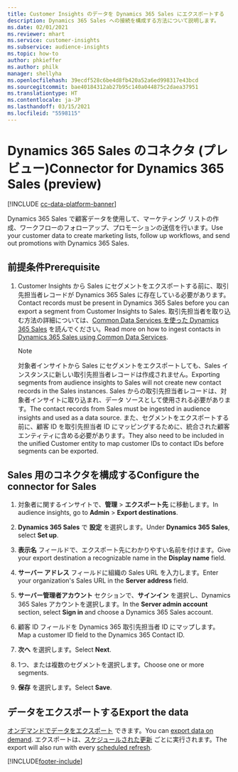 ```yaml
---
title: Customer Insights のデータを Dynamics 365 Sales にエクスポートする
description: Dynamics 365 Sales への接続を構成する方法について説明します。
ms.date: 02/01/2021
ms.reviewer: mhart
ms.service: customer-insights
ms.subservice: audience-insights
ms.topic: how-to
author: phkieffer
ms.author: philk
manager: shellyha
ms.openlocfilehash: 39ecdf528c6be4d8fb420a52a6ed998317e43bcd
ms.sourcegitcommit: bae40184312ab27b95c140a044875c2daea37951
ms.translationtype: HT
ms.contentlocale: ja-JP
ms.lasthandoff: 03/15/2021
ms.locfileid: "5598115"
---
```

# <a name="connector-for-dynamics-365-sales-preview"></a><span data-ttu-id="0b6b7-103">Dynamics 365 Sales のコネクタ (プレビュー)</span><span class="sxs-lookup"><span data-stu-id="0b6b7-103">Connector for Dynamics 365 Sales (preview)</span></span>

[!INCLUDE [cc-data-platform-banner](../includes/cc-data-platform-banner.md)]

<span data-ttu-id="0b6b7-104">Dynamics 365 Sales で顧客データを使用して、マーケティング リストの作成、ワークフローのフォローアップ、プロモーションの送信を行います。</span><span class="sxs-lookup"><span data-stu-id="0b6b7-104">Use your customer data to create marketing lists, follow up workflows, and send out promotions with Dynamics 365 Sales.</span></span>

## <a name="prerequisite"></a><span data-ttu-id="0b6b7-105">前提条件</span><span class="sxs-lookup"><span data-stu-id="0b6b7-105">Prerequisite</span></span>

1. <span data-ttu-id="0b6b7-106">Customer Insights から Sales にセグメントをエクスポートする前に、取引先担当者レコードが Dynamics 365 Sales に存在している必要があります。</span><span class="sxs-lookup"><span data-stu-id="0b6b7-106">Contact records must be present in Dynamics 365 Sales before you can export a segment from Customer Insights to Sales.</span></span> <span data-ttu-id="0b6b7-107">取引先担当者を取り込む方法の詳細については、[Common Data Services を使った Dynamics 365 Sales](connect-power-query.md) を読んでください。</span><span class="sxs-lookup"><span data-stu-id="0b6b7-107">Read more on how to ingest contacts in [Dynamics 365 Sales using Common Data Services](connect-power-query.md).</span></span>

   > [!NOTE]
   > <span data-ttu-id="0b6b7-108">対象者インサイトから Sales にセグメントをエクスポートしても、Sales インスタンスに新しい取引先担当者レコードは作成されません。</span><span class="sxs-lookup"><span data-stu-id="0b6b7-108">Exporting segments from audience insights to Sales will not create new contact records in the Sales instances.</span></span> <span data-ttu-id="0b6b7-109">Sales からの取引先担当者レコードは、対象者インサイトに取り込まれ、データ ソースとして使用される必要があります。</span><span class="sxs-lookup"><span data-stu-id="0b6b7-109">The contact records from Sales must be ingested in audience insights and used as a data source.</span></span> <span data-ttu-id="0b6b7-110">また、セグメントをエクスポートする前に、顧客 ID を取引先担当者 ID にマッピングするために、統合された顧客エンティティに含める必要があります。</span><span class="sxs-lookup"><span data-stu-id="0b6b7-110">They also need to be included in the unified Customer entity to map customer IDs to contact IDs before segments can be exported.</span></span>

## <a name="configure-the-connector-for-sales"></a><span data-ttu-id="0b6b7-111">Sales 用のコネクタを構成する</span><span class="sxs-lookup"><span data-stu-id="0b6b7-111">Configure the connector for Sales</span></span>

1. <span data-ttu-id="0b6b7-112">対象者に関するインサイトで、**管理** > **エクスポート先** に移動します。</span><span class="sxs-lookup"><span data-stu-id="0b6b7-112">In audience insights, go to **Admin** > **Export destinations**.</span></span>

1. <span data-ttu-id="0b6b7-113">**Dynamics 365 Sales** で **設定** を選択します。</span><span class="sxs-lookup"><span data-stu-id="0b6b7-113">Under **Dynamics 365 Sales**, select **Set up**.</span></span>

1. <span data-ttu-id="0b6b7-114">**表示名** フィールドで、エクスポート先にわかりやすい名前を付けます。</span><span class="sxs-lookup"><span data-stu-id="0b6b7-114">Give your export destination a recognizable name in the **Display name** field.</span></span>

1. <span data-ttu-id="0b6b7-115">**サーバー アドレス** フィールドに組織の Sales URL を入力します。</span><span class="sxs-lookup"><span data-stu-id="0b6b7-115">Enter your organization's Sales URL in the **Server address** field.</span></span>

1. <span data-ttu-id="0b6b7-116">**サーバー管理者アカウント** セクションで、**サインイン** を選択し、Dynamics 365 Sales アカウントを選択します。</span><span class="sxs-lookup"><span data-stu-id="0b6b7-116">In the **Server admin account** section, select **Sign in** and choose a Dynamics 365 Sales account.</span></span>

1. <span data-ttu-id="0b6b7-117">顧客 ID フィールドを Dynamics 365 取引先担当者 ID にマップします。</span><span class="sxs-lookup"><span data-stu-id="0b6b7-117">Map a customer ID field to the Dynamics 365 Contact ID.</span></span>

1. <span data-ttu-id="0b6b7-118">**次へ** を選択します。</span><span class="sxs-lookup"><span data-stu-id="0b6b7-118">Select **Next**.</span></span>

1. <span data-ttu-id="0b6b7-119">1つ、または複数のセグメントを選択します。</span><span class="sxs-lookup"><span data-stu-id="0b6b7-119">Choose one or more segments.</span></span>

1. <span data-ttu-id="0b6b7-120">**保存** を選択します。</span><span class="sxs-lookup"><span data-stu-id="0b6b7-120">Select **Save**.</span></span>

## <a name="export-the-data"></a><span data-ttu-id="0b6b7-121">データをエクスポートする</span><span class="sxs-lookup"><span data-stu-id="0b6b7-121">Export the data</span></span>

<span data-ttu-id="0b6b7-122">[オンデマンドでデータをエクスポート](export-destinations.md) できます。</span><span class="sxs-lookup"><span data-stu-id="0b6b7-122">You can [export data on demand](export-destinations.md).</span></span> <span data-ttu-id="0b6b7-123">エクスポートは、[スケジュールされた更新](system.md#schedule-tab) ごとに実行されます。</span><span class="sxs-lookup"><span data-stu-id="0b6b7-123">The export will also run with every [scheduled refresh](system.md#schedule-tab).</span></span>


[!INCLUDE[footer-include](../includes/footer-banner.md)]